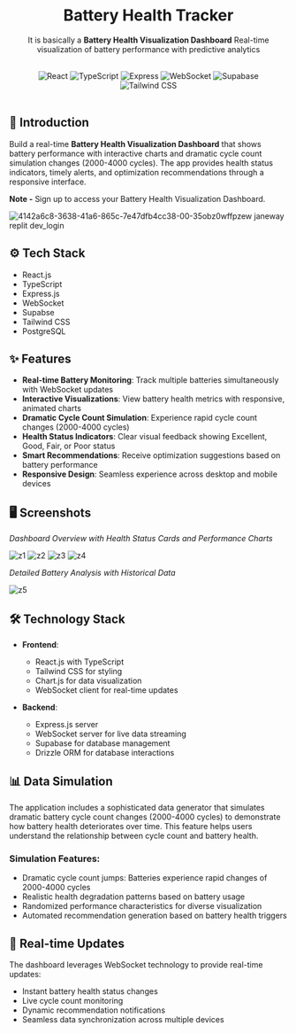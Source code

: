 <div align="center">
  <h1>Battery Health Tracker</h1>
  <p>It is basically a <strong></b>Battery Health Visualization Dashboard</strong> Real-time visualization of battery performance with predictive analytics</p>
</br>

  <div>
    <img src="https://img.shields.io/badge/-React-black?style=for-the-badge&logoColor=white&logo=react&color=61DAFB" alt="React" />
    <img src="https://img.shields.io/badge/-TypeScript-black?style=for-the-badge&logoColor=white&logo=typescript&color=3178C6" alt="TypeScript" />
    <img src="https://img.shields.io/badge/-Express-black?style=for-the-badge&logoColor=white&logo=express&color=000000" alt="Express" />
    <img src="https://img.shields.io/badge/-WebSocket-black?style=for-the-badge&logoColor=white&logo=websocket&color=010101" alt="WebSocket" />
    <img src="https://img.shields.io/badge/-Supabase-black?style=for-the-badge&logoColor=white&logo=supabase&color=3ECF8E" alt="Supabase" />
    <img src="https://img.shields.io/badge/-Tailwind_CSS-black?style=for-the-badge&logoColor=white&logo=tailwindcss&color=06B6D4" alt="Tailwind CSS" />
  </div>
</div>
</br>

## <a name="introduction">🤖 Introduction</a>

Build a real-time <strong></b>Battery Health Visualization Dashboard</strong> that shows battery performance with interactive charts and dramatic cycle count simulation changes (2000-4000 cycles). The app provides health status indicators, timely alerts, and optimization recommendations through a responsive interface.

<strong>Note -</strong> Sign up to access your Battery Health Visualization Dashboard.

![4142a6c8-3638-41a6-865c-7e47dfb4cc38-00-35obz0wffpzew janeway replit dev_login](https://github.com/user-attachments/assets/f97e9a3e-28a2-48fb-a0ca-dba3d230880c)

## <a name="tech-stack">⚙️ Tech Stack</a>

- React.js
- TypeScript
- Express.js
- WebSocket
- Supabse
- Tailwind CSS
- PostgreSQL

## ✨ Features

- **Real-time Battery Monitoring**: Track multiple batteries simultaneously with WebSocket updates
- **Interactive Visualizations**: View battery health metrics with responsive, animated charts
- **Dramatic Cycle Count Simulation**: Experience rapid cycle count changes (2000-4000 cycles)
- **Health Status Indicators**: Clear visual feedback showing Excellent, Good, Fair, or Poor status
- **Smart Recommendations**: Receive optimization suggestions based on battery performance
- **Responsive Design**: Seamless experience across desktop and mobile devices

## 🖥️ Screenshots



<p><em>Dashboard Overview with Health Status Cards and Performance Charts</em></p>

![z1](https://github.com/user-attachments/assets/18b89860-c2d2-4dd1-9607-6a281ccbb7d9)
![z2](https://github.com/user-attachments/assets/3152e7bc-75b0-4c0d-9255-af2d6c43b46b)
![z3](https://github.com/user-attachments/assets/a624c570-964a-4832-b3a8-0f68cb31fc83)
![z4](https://github.com/user-attachments/assets/e3b221fa-2ae8-4d2d-a37f-cceac5b7925f)



  
<p><em>Detailed Battery Analysis with Historical Data</em></p>

![z5](https://github.com/user-attachments/assets/0b7f1f3e-f123-49e5-9e49-a0067d17655c)


  
</div>

## 🛠️ Technology Stack

- **Frontend**:
  - React.js with TypeScript
  - Tailwind CSS for styling
  - Chart.js for data visualization
  - WebSocket client for real-time updates
  
- **Backend**:
  - Express.js server
  - WebSocket server for live data streaming
  - Supabase for database management
  - Drizzle ORM for database interactions


## 📊 Data Simulation

The application includes a sophisticated data generator that simulates dramatic battery cycle count changes (2000-4000 cycles) to demonstrate how battery health deteriorates over time. This feature helps users understand the relationship between cycle count and battery health.

### Simulation Features:
- Dramatic cycle count jumps: Batteries experience rapid changes of 2000-4000 cycles
- Realistic health degradation patterns based on battery usage
- Randomized performance characteristics for diverse visualization
- Automated recommendation generation based on battery health triggers

## 📱 Real-time Updates

The dashboard leverages WebSocket technology to provide real-time updates:
- Instant battery health status changes
- Live cycle count monitoring
- Dynamic recommendation notifications
- Seamless data synchronization across multiple devices
